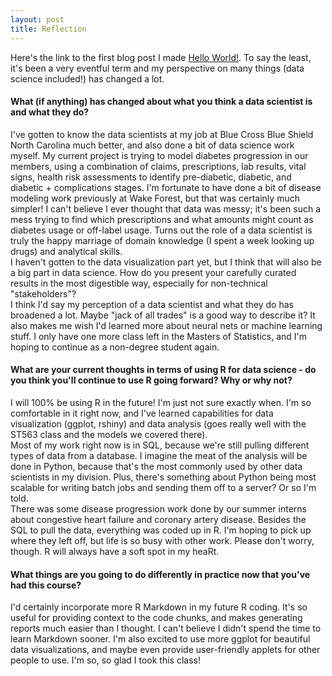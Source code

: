 ```yaml
---
layout: post
title: Reflection
---
```


Here's the link to the first blog post I made [Hello World!](https://lynnshuang.github.io/Hello-World/). To say the least, it's been a very eventful term and my perspective on many things (data science included!) has changed a lot.  

#### What (if anything) has changed about what you think a data scientist is and what they do?  
I've gotten to know the data scientists at my job at Blue Cross Blue Shield North Carolina much better, and also done a bit of data science work myself. My current project is trying to model diabetes progression in our members, using a combination of claims, prescriptions, lab results, vital signs, health risk assessments to identify pre-diabetic, diabetic, and diabetic + complications stages. I'm fortunate to have done a bit of disease modeling work previously at Wake Forest, but that was certainly much simpler! I can't believe I ever thought that data was messy; it's been such a mess trying to find which prescriptions and what amounts might count as diabetes usage or off-label usage. Turns out the role of a data scientist is truly the happy marriage of domain knowledge (I spent a week looking up drugs) and analytical skills.  
I haven't gotten to the data visualization part yet, but I think that will also be a big part in data science. How do you present your carefully curated results in the most digestible way, especially for non-technical "stakeholders"?  
I think I'd say my perception of a data scientist and what they do has broadened a lot. Maybe "jack of all trades" is a good way to describe it? It also makes me wish I'd learned more about neural nets or machine learning stuff. I only have one more class left in the Masters of Statistics, and I'm hoping to continue as a non-degree student again.   

#### What are your current thoughts in terms of using R for data science - do you think you'll continue to use R going forward?  Why or why not?
I will 100% be using R in the future! I'm just not sure exactly when. I'm so comfortable in it right now, and I've learned capabilities for data visualization (ggplot, rshiny) and data analysis (goes really well with the ST563 class and the models we covered there).  
Most of my work right now is in SQL, because we're still pulling different types of data from a database. I imagine the meat of the analysis will be done in Python, because that's the most commonly used by other data scientists in my division. Plus, there's something about Python being most scalable for writing batch jobs and sending them off to a server? Or so I'm told.  
There was some disease progression work done by our summer interns about congestive heart failure and coronary artery disease. Besides the SQL to pull the data, everything was coded up in R. I'm hoping to pick up where they left off, but life is so busy with other work. Please don't worry, though. R will always have a soft spot in my heaRt.  

#### What things are you going to do differently in practice now that you've had this course?
I'd certainly incorporate more R Markdown in my future R coding. It's so useful for providing context to the code chunks, and makes generating reports much easier than I thought. I can't believe I didn't spend the time to learn Markdown sooner. I'm also excited to use more ggplot for beautiful data visualizations, and maybe even provide user-friendly applets for other people to use. I'm so, so glad I took this class!  
